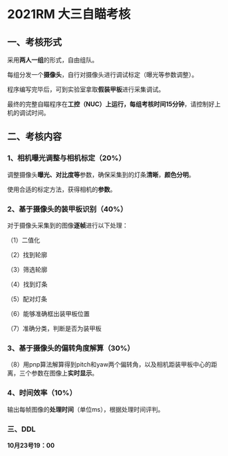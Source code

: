 # 2021RM 大三自瞄考核

## 一、考核形式

采用**两人一组**的形式，自由组队。

每组分发一个**摄像头**，自行对摄像头进行调试标定（曝光等参数调整）。

程序编写完毕后，可到实验室拿取**假装甲板**进行采集调试。

最终的完整自瞄程序在**工控（NUC）**上运行，每组考核时间**15分钟**，请控制好上机的调试时间。

## 二、考核内容

### 1、相机曝光调整与相机标定（20%）

调整摄像头**曝光、对比度等**参数，确保采集到的灯条**清晰**，**颜色分明**。

使用合适的标定方法，获得相机的**参数**。

### 2、基于摄像头的装甲板识别（40%）

对于摄像头采集到的图像**逐帧**进行以下处理：

（1）二值化

（2）找到轮廓

（3）筛选轮廓

（4）找到灯条

（5）配对灯条

（6）能够准确框出装甲板位置

（7）准确分类，判断是否为装甲板

### 3、基于摄像头的偏转角度解算（30%）

（8）用pnp算法解算得到pitch和yaw两个偏转角，以及相机距装甲板中心的距离，三个参数在图像上**实时显示**。

### 4、时间效率（10%）

输出每帧图像的**处理时间**（单位ms），根据处理时间评判。

### 三、DDL

**10月23号19：00**

